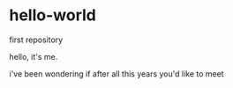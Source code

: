 # hello-world
first repository

hello, it's me.

i've been wondering if after all this years you'd like to meet
